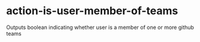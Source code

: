 # action-is-user-member-of-teams
Outputs boolean indicating whether user is a member of one or more github teams
